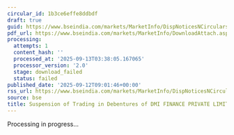 ```yaml
---
circular_id: 1b3ce6effe8ddbdf
draft: true
guid: https://www.bseindia.com/markets/MarketInfo/DispNoticesNCirculars.aspx?Noticeid={DC4962C4-B9C8-479A-9635-E95642F347FE}&noticeno=20250912-47&dt=09/12/2025&icount=47&totcount=103&flag=0
pdf_url: https://www.bseindia.com/markets/MarketInfo/DownloadAttach.aspx?id=20250912-47&attachedId=
processing:
  attempts: 1
  content_hash: ''
  processed_at: '2025-09-13T03:38:05.167065'
  processor_version: '2.0'
  stage: download_failed
  status: failed
published_date: '2025-09-12T09:01:46+00:00'
rss_url: https://www.bseindia.com/markets/MarketInfo/DispNoticesNCirculars.aspx?Noticeid={DC4962C4-B9C8-479A-9635-E95642F347FE}&noticeno=20250912-47&dt=09/12/2025&icount=47&totcount=103&flag=0
source: bse
title: Suspension of Trading in Debentures of DMI FINANCE PRIVATE LIMITED
---
```


Processing in progress...